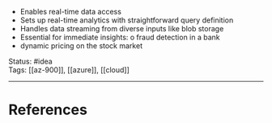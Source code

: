 - ﻿﻿Enables real-time data access
- ﻿﻿Sets up real-time analytics with straightforward query definition
- ﻿﻿Handles data streaming from diverse inputs like blob storage
- ﻿﻿Essential for immediate insights: o fraud detection in a bank
- ﻿﻿dynamic pricing on the stock market

Status: #idea  
Tags: [[az-900]], [[azure]], [[cloud]]  

---
# References